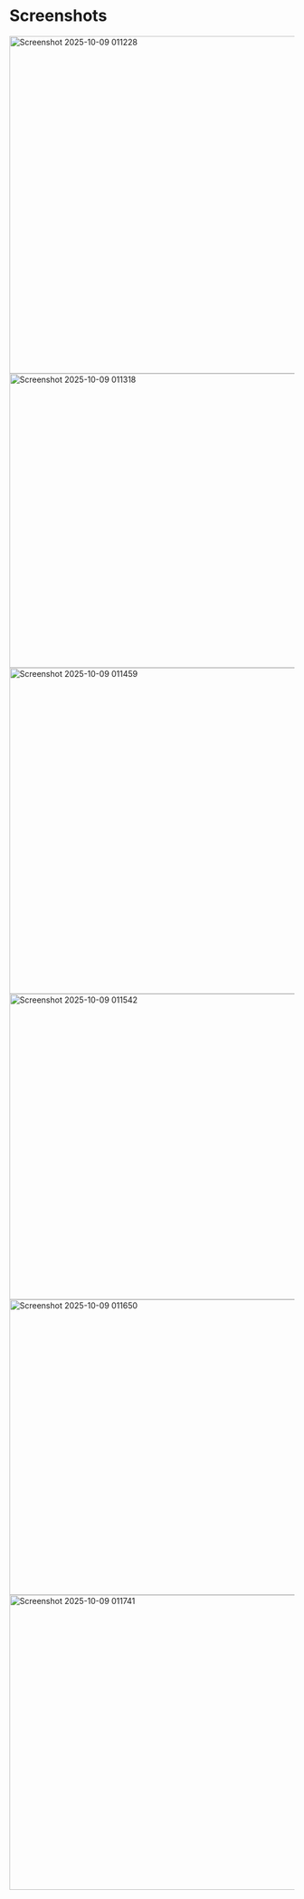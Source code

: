 # Screenshots

<img width="1542" height="595" alt="Screenshot 2025-10-09 011228" src="https://github.com/user-attachments/assets/eeef7a14-3a95-4426-99b3-2282650087b5" />

<img width="1551" height="519" alt="Screenshot 2025-10-09 011318" src="https://github.com/user-attachments/assets/825854da-80a2-49a4-8b5d-2e9471be0efe" />

<img width="1543" height="575" alt="Screenshot 2025-10-09 011459" src="https://github.com/user-attachments/assets/42ce07eb-206a-4d1d-bb1d-4cfb9752bfba" />

<img width="1554" height="539" alt="Screenshot 2025-10-09 011542" src="https://github.com/user-attachments/assets/4ee03a59-d3f9-424b-8f96-669d5b4f11d7" />

<img width="1558" height="521" alt="Screenshot 2025-10-09 011650" src="https://github.com/user-attachments/assets/2230ef40-5a55-4236-b9af-a7fdee393a0e" />

<img width="1559" height="520" alt="Screenshot 2025-10-09 011741" src="https://github.com/user-attachments/assets/9b9c0072-7baa-41a7-8f1b-02b048cf4a31" />
